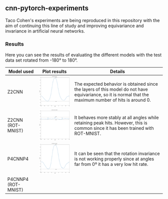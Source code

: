 <!-- ABOUT THE PROJECT -->
## cnn-pytorch-experiments

Taco Cohen's experiments are being reproduced in this repository with the aim of continuing this line of study and improving equivariance and invariance in artificial neural networks.

### Results

Here you can see the results of evaluating the different models with the test data set rotated from -180° to 180°.

| Model used          | Plot results                                                           | Details                                                                                                                                                 |
|---------------------|------------------------------------------------------------------------|---------------------------------------------------------------------------------------------------------------------------------------------------------|
| Z2CNN               | <img src="./evaluation/eval360Z2CNN.png" height="auto" width="300">    | The expected behavior is obtained since the layers of this model do not have equivariance, so it is normal that the maximum number of hits is around 0. |
| Z2CNN (ROT-MNIST)   | <img src="./evaluation/eval360Z2CNNROT.png" height="auto" width="300"> | It behaves more stably at all angles while retaining peak hits. However, this is common since it has been trained with ROT-MNIST.                       |
| P4CNNP4             | <img src="./evaluation/eval360P4CNNP4.png" height="auto" width="300">  | It can be seen that the rotation invariance is not working properly since at angles far from 0º it has a very low hit rate.                             |
| P4CNNP4 (ROT-MNIST) | <img src="" height="150" width="auto">                                 |                                                                                                                                                         |

    
